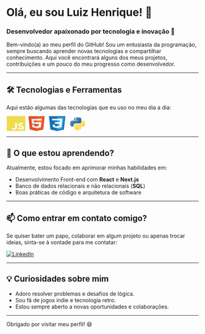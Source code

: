 # Olá, eu sou Luiz Henrique! 👋

### Desenvolvedor apaixonado por tecnologia e inovação 🚀

Bem-vindo(a) ao meu perfil do GitHub! Sou um entusiasta da programação, sempre buscando aprender novas tecnologias e compartilhar conhecimento. Aqui você encontrará alguns dos meus projetos, contribuições e um pouco do meu progresso como desenvolvedor.

---

## 🛠️ Tecnologias e Ferramentas

Aqui estão algumas das tecnologias que eu uso no meu dia a dia:

<div style="display: inline_block">
  <img align="center" alt="JavaScript" height="40" width="50" src="https://raw.githubusercontent.com/devicons/devicon/master/icons/javascript/javascript-plain.svg">
  <img align="center" alt="HTML5" height="40" width="50" src="https://raw.githubusercontent.com/devicons/devicon/master/icons/html5/html5-original.svg">
  <img align="center" alt="CSS3" height="40" width="50" src="https://raw.githubusercontent.com/devicons/devicon/master/icons/css3/css3-original.svg">
  <img align="center" alt="Python" height="40" width="50" src="https://raw.githubusercontent.com/devicons/devicon/master/icons/python/python-original.svg">
</div>

---


## 🌱 O que estou aprendendo?

Atualmente, estou focado em aprimorar minhas habilidades em:
- Desenvolvimento Front-end com **React** e **Next.js**
- Banco de dados relacionais e não relacionais (**SQL**)
- Boas práticas de código e arquitetura de software

---

## 📫 Como entrar em contato comigo?

Se quiser bater um papo, colaborar em algum projeto ou apenas trocar ideias, sinta-se à vontade para me contatar:

<div> 
  <a href="https://www.linkedin.com/in/luiz-henrique-araújo-de-brito-5621a52b2/" target="_blank">
    <img src="https://img.shields.io/badge/-LinkedIn-%230077B5?style=for-the-badge&logo=linkedin&logoColor=white" alt="LinkedIn">
  </a>
  </a>
  </a>
</div>

---

## 💡 Curiosidades sobre mim

- Adoro resolver problemas e desafios de lógica.
- Sou fã de jogos indie e tecnologia retro.
- Estou sempre aberto a novas oportunidades e colaborações.

---

Obrigado por visitar meu perfil! 😄
